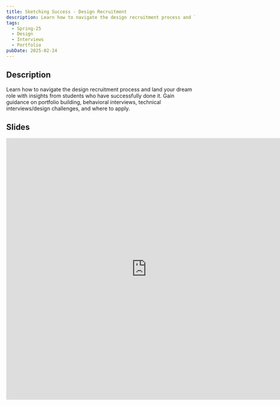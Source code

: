 ```yaml
---
title: Sketching Success - Design Recruitment
description: Learn how to navigate the design recruitment process and land your dream role with insights from students who have successfully done it. Gain guidance on portfolio building, behavioral interviews, technical interviews/design challenges, and where to apply.
tags:
  - Spring-25
  - Design
  - Interviews
  - Portfolio
pubDate: 2025-02-24
---
```


## Description

Learn how to navigate the design recruitment process and land your dream role with insights from students who have successfully done it. Gain guidance on portfolio building, behavioral interviews, technical interviews/design challenges, and where to apply.

## Slides

<iframe src="https://docs.google.com/presentation/d/e/2PACX-1vSSl8349gmmT1bmc6_jt6CERixru87-W9Op2GO1zeA95YmlwdyEkGf59WcopUmkW0iFEbUprTCnZAmp/embed?start=false&loop=false&delayms=3000" frameborder="0" width="750" height="700" allowfullscreen="true" mozallowfullscreen="true" webkitallowfullscreen="true"></iframe>
